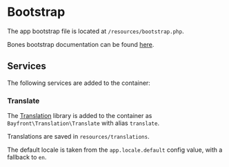 # Bootstrap

The app bootstrap file is located at `/resources/bootstrap.php`.

Bones bootstrap documentation can be found [here](https://github.com/bayfrontmedia/bones/blob/master/docs/usage/bootstrap.md).

## Services

The following services are added to the container:

### Translate

The [Translation](https://github.com/bayfrontmedia/translation) library is added to the container as 
`Bayfront\Translation\Translate` with alias `translate`.

Translations are saved in `resources/translations`.

The default locale is taken from the `app.locale.default` config value, with a fallback to `en`.